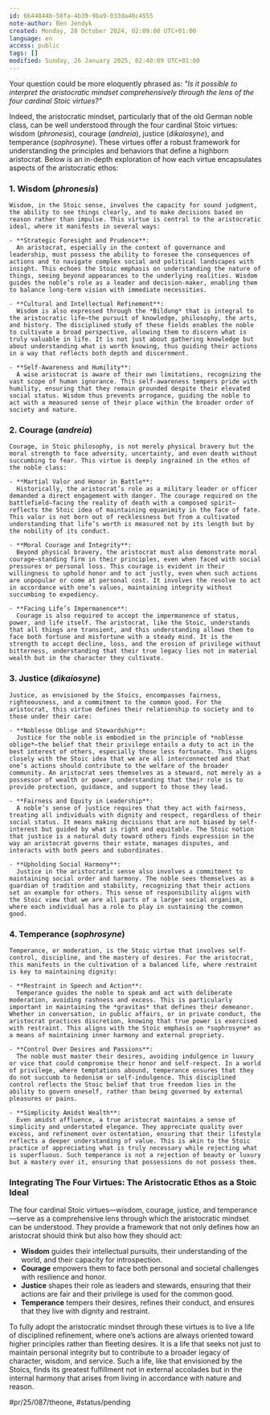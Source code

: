 ```yaml
---
id: 6644844b-58fa-4b39-9ba9-033da40c4555
note-author: Ben Jendyk
created: Monday, 28 October 2024, 02:09:00 UTC+01:00
language: en
access: public
tags: []
modified: Sunday, 26 January 2025, 02:40:09 UTC+01:00
---
```


Your question could be more eloquently phrased as: *"Is it possible to interpret the aristocratic mindset comprehensively through the lens of the four cardinal Stoic virtues?"*

Indeed, the aristocratic mindset, particularly that of the old German noble class, can be well understood through the four cardinal Stoic virtues: wisdom (*phronesis*), courage (*andreia*), justice (*dikaiosyne*), and temperance (*sophrosyne*). These virtues offer a robust framework for understanding the principles and behaviors that define a highborn aristocrat. Below is an in-depth exploration of how each virtue encapsulates aspects of the aristocratic ethos:

### 1. **Wisdom (*phronesis*)**

	Wisdom, in the Stoic sense, involves the capacity for sound judgment, the ability to see things clearly, and to make decisions based on reason rather than impulse. This virtue is central to the aristocratic ideal, where it manifests in several ways:

	- **Strategic Foresight and Prudence**:  
	  An aristocrat, especially in the context of governance and leadership, must possess the ability to foresee the consequences of actions and to navigate complex social and political landscapes with insight. This echoes the Stoic emphasis on understanding the nature of things, seeing beyond appearances to the underlying realities. Wisdom guides the noble’s role as a leader and decision-maker, enabling them to balance long-term vision with immediate necessities.

	- **Cultural and Intellectual Refinement**:  
	  Wisdom is also expressed through the *Bildung* that is integral to the aristocratic life—the pursuit of knowledge, philosophy, the arts, and history. The disciplined study of these fields enables the noble to cultivate a broad perspective, allowing them to discern what is truly valuable in life. It is not just about gathering knowledge but about understanding what is worth knowing, thus guiding their actions in a way that reflects both depth and discernment.

	- **Self-Awareness and Humility**:  
	  A wise aristocrat is aware of their own limitations, recognizing the vast scope of human ignorance. This self-awareness tempers pride with humility, ensuring that they remain grounded despite their elevated social status. Wisdom thus prevents arrogance, guiding the noble to act with a measured sense of their place within the broader order of society and nature.

### 2. **Courage (*andreia*)**

	Courage, in Stoic philosophy, is not merely physical bravery but the moral strength to face adversity, uncertainty, and even death without succumbing to fear. This virtue is deeply ingrained in the ethos of the noble class:

	- **Martial Valor and Honor in Battle**:  
	  Historically, the aristocrat’s role as a military leader or officer demanded a direct engagement with danger. The courage required on the battlefield—facing the reality of death with a composed spirit—reflects the Stoic idea of maintaining equanimity in the face of fate. This valor is not born out of recklessness but from a cultivated understanding that life’s worth is measured not by its length but by the nobility of its conduct.

	- **Moral Courage and Integrity**:  
	  Beyond physical bravery, the aristocrat must also demonstrate moral courage—standing firm in their principles, even when faced with social pressures or personal loss. This courage is evident in their willingness to uphold honor and to act justly, even when such actions are unpopular or come at personal cost. It involves the resolve to act in accordance with one’s values, maintaining integrity without succumbing to expediency.

	- **Facing Life’s Impermanence**:  
	  Courage is also required to accept the impermanence of status, power, and life itself. The aristocrat, like the Stoic, understands that all things are transient, and this understanding allows them to face both fortune and misfortune with a steady mind. It is the strength to accept decline, loss, and the erosion of privilege without bitterness, understanding that their true legacy lies not in material wealth but in the character they cultivate.

### 3. **Justice (*dikaiosyne*)**

	Justice, as envisioned by the Stoics, encompasses fairness, righteousness, and a commitment to the common good. For the aristocrat, this virtue defines their relationship to society and to those under their care:

	- **Noblesse Oblige and Stewardship**:  
	  Justice for the noble is embodied in the principle of *noblesse oblige*—the belief that their privilege entails a duty to act in the best interest of others, especially those less fortunate. This aligns closely with the Stoic idea that we are all interconnected and that one’s actions should contribute to the welfare of the broader community. An aristocrat sees themselves as a steward, not merely as a possessor of wealth or power, understanding that their role is to provide protection, guidance, and support to those they lead.

	- **Fairness and Equity in Leadership**:  
	  A noble’s sense of justice requires that they act with fairness, treating all individuals with dignity and respect, regardless of their social status. It means making decisions that are not biased by self-interest but guided by what is right and equitable. The Stoic notion that justice is a natural duty toward others finds expression in the way an aristocrat governs their estate, manages disputes, and interacts with both peers and subordinates.

	- **Upholding Social Harmony**:  
	  Justice in the aristocratic sense also involves a commitment to maintaining social order and harmony. The noble sees themselves as a guardian of tradition and stability, recognizing that their actions set an example for others. This sense of responsibility aligns with the Stoic view that we are all parts of a larger social organism, where each individual has a role to play in sustaining the common good.

### 4. **Temperance (*sophrosyne*)**

	Temperance, or moderation, is the Stoic virtue that involves self-control, discipline, and the mastery of desires. For the aristocrat, this manifests in the cultivation of a balanced life, where restraint is key to maintaining dignity:

	- **Restraint in Speech and Action**:  
	  Temperance guides the noble to speak and act with deliberate moderation, avoiding rashness and excess. This is particularly important in maintaining the *gravitas* that defines their demeanor. Whether in conversation, in public affairs, or in private conduct, the aristocrat practices discretion, knowing that true power is exercised with restraint. This aligns with the Stoic emphasis on *sophrosyne* as a means of maintaining inner harmony and external propriety.

	- **Control Over Desires and Passions**:  
	  The noble must master their desires, avoiding indulgence in luxury or vice that could compromise their honor and self-respect. In a world of privilege, where temptations abound, temperance ensures that they do not succumb to hedonism or self-indulgence. This disciplined control reflects the Stoic belief that true freedom lies in the ability to govern oneself, rather than being governed by external pleasures or pains.

	- **Simplicity Amidst Wealth**:  
	  Even amidst affluence, a true aristocrat maintains a sense of simplicity and understated elegance. They appreciate quality over excess, and refinement over ostentation, ensuring that their lifestyle reflects a deeper understanding of value. This is akin to the Stoic practice of appreciating what is truly necessary while rejecting what is superfluous. Such temperance is not a rejection of beauty or luxury but a mastery over it, ensuring that possessions do not possess them.

### **Integrating The Four Virtues: The Aristocratic Ethos as a Stoic Ideal**

The four cardinal Stoic virtues—wisdom, courage, justice, and temperance—serve as a comprehensive lens through which the aristocratic mindset can be understood. They provide a framework that not only defines how an aristocrat should think but also how they should act:

- **Wisdom** guides their intellectual pursuits, their understanding of the world, and their capacity for introspection.
- **Courage** empowers them to face both personal and societal challenges with resilience and honor.
- **Justice** shapes their role as leaders and stewards, ensuring that their actions are fair and their privilege is used for the common good.
- **Temperance** tempers their desires, refines their conduct, and ensures that they live with dignity and restraint.

To fully adopt the aristocratic mindset through these virtues is to live a life of disciplined refinement, where one’s actions are always oriented toward higher principles rather than fleeting desires. It is a life that seeks not just to maintain personal integrity but to contribute to a broader legacy of character, wisdom, and service. Such a life, like that envisioned by the Stoics, finds its greatest fulfillment not in external accolades but in the internal harmony that arises from living in accordance with nature and reason.


#pr/25/087/theone, #status/pending